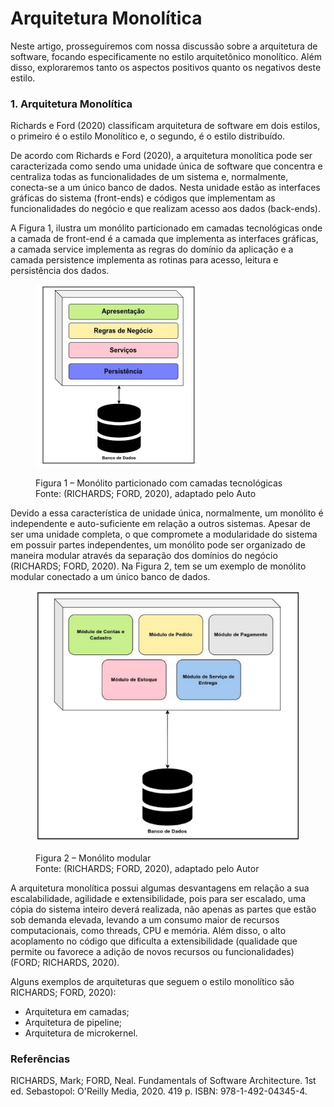 # Arquitetura Monolítica

Neste artigo, prosseguiremos com nossa discussão sobre a arquitetura de software, focando especificamente no estilo arquitetônico monolítico. Além disso, exploraremos tanto os aspectos positivos quanto os negativos deste estilo.

### 1. Arquitetura Monolítica

Richards e Ford (2020) classificam arquitetura de software em dois estilos, o primeiro é o estilo Monolítico e, o segundo, é o estilo distribuído.

De acordo com Richards e Ford (2020), a arquitetura monolítica pode ser caracterizada como sendo uma unidade única de software que concentra e centraliza todas as funcionalidades de um sistema e, normalmente, conecta-se a um único banco de dados. Nesta unidade estão as interfaces gráficas do sistema (front-ends) e códigos que implementam as funcionalidades do negócio e que realizam acesso aos dados (back-ends).

A Figura 1, ilustra um monólito particionado em camadas tecnológicas onde a camada de front-end é a camada que implementa as interfaces gráficas, a camada service implementa as regras do domínio da aplicação e a camada persistence implementa as rotinas para acesso, leitura e persistência dos dados.&#x20;

<figure><img src="../../.gitbook/assets/Monolito_particionado_camadas_tecnologicas.png" alt=""><figcaption><p>Figura 1 – Monólito particionado com camadas tecnológicas<br>Fonte: (RICHARDS; FORD, 2020), adaptado pelo Auto</p></figcaption></figure>

Devido a essa característica de unidade única, normalmente, um monólito é independente e auto-suficiente em relação a outros sistemas. Apesar de ser uma unidade completa, o que compromete a modularidade do sistema em possuir partes independentes, um monólito pode ser organizado de maneira modular através da separação dos domínios do negócio (RICHARDS; FORD, 2020). Na Figura 2, tem se um exemplo de monólito modular conectado a um único banco de dados.

<figure><img src="../../.gitbook/assets/monolito-modular.png" alt="" width="431"><figcaption><p>Figura 2 – Monólito modular<br>Fonte: (RICHARDS; FORD, 2020), adaptado pelo Autor</p></figcaption></figure>

A arquitetura monolítica possui algumas desvantagens em relação a sua escalabilidade, agilidade e extensibilidade, pois para ser escalado, uma cópia do sistema inteiro deverá realizada, não apenas as partes que estão sob demanda elevada, levando a um consumo maior de recursos computacionais, como threads, CPU e memória. Além disso, o alto acoplamento no código que dificulta a extensibilidade (qualidade que permite ou favorece a adição de novos recursos ou funcionalidades) (FORD; RICHARDS, 2020).

Alguns exemplos de arquiteturas que seguem o estilo monolítico são RICHARDS; FORD, 2020):&#x20;

* Arquitetura em camadas;
* Arquitetura de pipeline;&#x20;
* Arquitetura de microkernel.

### Referências

RICHARDS, Mark; FORD, Neal. Fundamentals of Software Architecture. 1st ed. Sebastopol: O'Reilly Media, 2020. 419 p. ISBN: 978-1-492-04345-4.
